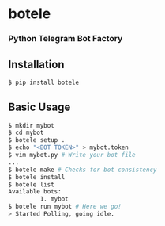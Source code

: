 # botele
### Python Telegram Bot Factory

## Installation
```bash
$ pip install botele
```
## Basic Usage
```bash
$ mkdir mybot
$ cd mybot
$ botele setup .
$ echo "<BOT TOKEN>" > mybot.token
$ vim mybot.py # Write your bot file
...
$ botele make # Checks for bot consistency
$ botele install
$ botele list
Available bots:
         1. mybot
$ botele run mybot # Here we go!
> Started Polling, going idle.
```
